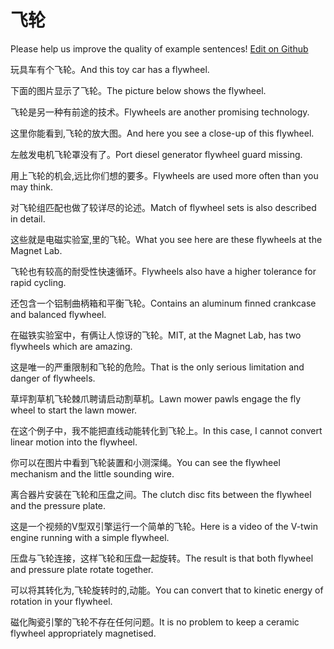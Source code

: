 # 飞轮

Please help us improve the quality of example sentences! [Edit on Github](https://github.com/jiyushe/jiyu-example-sentence-source/blob/main/chinese/feilun.md)

<p><span class="chinese">玩具车有个飞轮。</span><span class="english">And this toy car has a flywheel.</span></p>

<p><span class="chinese">下面的图片显示了飞轮。</span><span class="english">The picture below shows the flywheel.</span></p>

<p><span class="chinese">飞轮是另一种有前途的技术。</span><span class="english">Flywheels are another promising technology.</span></p>

<p><span class="chinese">这里你能看到,飞轮的放大图。</span><span class="english">And here you see a close-up of this flywheel.</span></p>

<p><span class="chinese">左舷发电机飞轮罩没有了。</span><span class="english">Port diesel generator flywheel guard missing.</span></p>

<p><span class="chinese">用上飞轮的机会,远比你们想的要多。</span><span class="english">Flywheels are used more often than you may think.</span></p>

<p><span class="chinese">对飞轮组匹配也做了较详尽的论述。</span><span class="english">Match of flywheel sets is also described in detail.</span></p>

<p><span class="chinese">这些就是电磁实验室,里的飞轮。</span><span class="english">What you see here are these flywheels at the Magnet Lab.</span></p>

<p><span class="chinese">飞轮也有较高的耐受性快速循环。</span><span class="english">Flywheels also have a higher tolerance for rapid cycling.</span></p>

<p><span class="chinese">还包含一个铝制曲柄箱和平衡飞轮。</span><span class="english">Contains an aluminum finned crankcase and balanced flywheel.</span></p>

<p><span class="chinese">在磁铁实验室中，有俩让人惊讶的飞轮。</span><span class="english">MIT, at the Magnet Lab, has two flywheels which are amazing.</span></p>

<p><span class="chinese">这是唯一的严重限制和飞轮的危险。</span><span class="english">That is the only serious limitation and danger of flywheels.</span></p>

<p><span class="chinese">草坪割草机飞轮棘爪聘请启动割草机。</span><span class="english">Lawn mower pawls engage the fly wheel to start the lawn mower.</span></p>

<p><span class="chinese">在这个例子中，我不能把直线动能转化到飞轮上。</span><span class="english">In this case, I cannot convert linear motion into the flywheel.</span></p>

<p><span class="chinese">你可以在图片中看到飞轮装置和小测深绳。</span><span class="english">You can see the flywheel mechanism and the little sounding wire.</span></p>

<p><span class="chinese">离合器片安装在飞轮和压盘之间。</span><span class="english">The clutch disc fits between the flywheel and the pressure plate.</span></p>

<p><span class="chinese">这是一个视频的V型双引擎运行一个简单的飞轮。</span><span class="english">Here is a video of the V-twin engine running with a simple flywheel.</span></p>

<p><span class="chinese">压盘与飞轮连接，这样飞轮和压盘一起旋转。</span><span class="english">The result is that both flywheel and pressure plate rotate together.</span></p>

<p><span class="chinese">可以将其转化为,飞轮旋转时的,动能。</span><span class="english">You can convert that to kinetic energy of rotation in your flywheel.</span></p>

<p><span class="chinese">磁化陶瓷引擎的飞轮不存在任何问题。</span><span class="english">It is no problem to keep a ceramic flywheel appropriately magnetised.</span></p>

